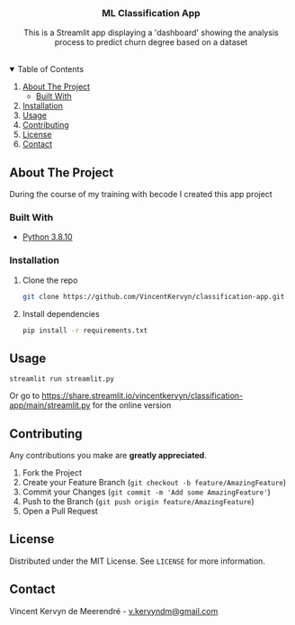 

<!-- PROJECT TITLE -->
<br />
<p align="center">
  <h3 align="center">ML Classification App </h3>

  <p align="center">
    This is a Streamlit app displaying a 'dashboard' showing the analysis process to predict churn degree based on a dataset
  </p>
</p>
<br />

<!-- TABLE OF CONTENTS -->
<details open="open">
  <summary>Table of Contents</summary>
  <ol>
    <li>
      <a href="#about-the-project">About The Project</a>
      <ul>
        <li><a href="#built-with">Built With</a></li>
      </ul>
    </li>
    <li>
      <a href="#installation">Installation</a>
    </li>
    <li><a href="#usage">Usage</a></li>
    <li><a href="#contributing">Contributing</a></li>
    <li><a href="#license">License</a></li>
    <li><a href="#contact">Contact</a></li>
  </ol>
</details>

<!-- ABOUT THE PROJECT -->
## About The Project

During the course of my training with becode I created this app project

### Built With

* [Python 3.8.10](https://www.python.org/)

<!-- GETTING STARTED -->

### Installation

1. Clone the repo
   ```sh
   git clone https://github.com/VincentKervyn/classification-app.git
   ```

2. Install dependencies
   ```sh
   pip install -r requirements.txt
   ```

<!-- USAGE EXAMPLES -->
## Usage

   ```
streamlit run streamlit.py
   
   ```

Or go to https://share.streamlit.io/vincentkervyn/classification-app/main/streamlit.py for the online version  


<!-- CONTRIBUTING -->
## Contributing

Any contributions you make are **greatly appreciated**.

1. Fork the Project
2. Create your Feature Branch (`git checkout -b feature/AmazingFeature`)
3. Commit your Changes (`git commit -m 'Add some AmazingFeature'`)
4. Push to the Branch (`git push origin feature/AmazingFeature`)
5. Open a Pull Request

<!-- LICENSE -->
## License

Distributed under the MIT License. See `LICENSE` for more information.

<!-- CONTACT -->
## Contact

Vincent Kervyn de Meerendré - v.kervyndm@gmail.com
